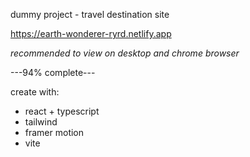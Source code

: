 dummy project - travel destination site

https://earth-wonderer-ryrd.netlify.app

_recommended to view on desktop and chrome browser_

---94% complete---

create with:
- react + typescript
- tailwind
- framer motion
- vite
